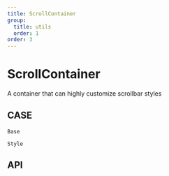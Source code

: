 ```yaml
---
title: ScrollContainer
group:
  title: utils
  order: 1
order: 3
---
```


# ScrollContainer

A container that can highly customize scrollbar styles

## CASE

<code src="./demo/index.tsx" description="In this case, he was simply used">Base</code>

<code src="./demo/style.tsx" description="In this case, the style of the scrollbar was customized using the thumbOptions and hoverThumbOptions properties of the component">Style</code>

## API

<API id="ScrollContainer"><API>
